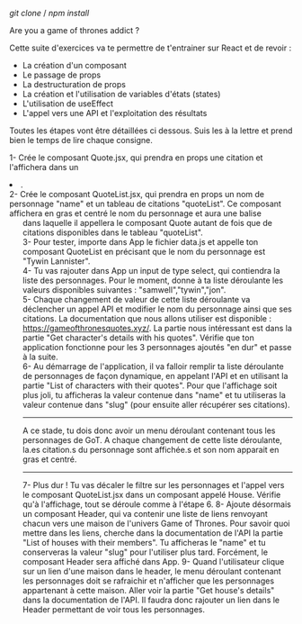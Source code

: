 *git clone* / *npm install*

Are you a game of thrones addict ?

Cette suite d'exercices va te permettre de t'entrainer sur React et de revoir :
- La création d'un composant
- Le passage de props
- La destructuration de props
- La création et l'utilisation de variables d'états (states)
- L'utilisation de useEffect
- L'appel vers une API et l'exploitation des résultats


Toutes les étapes vont être détaillées ci dessous. Suis les à la lettre et prend bien le temps de lire chaque consigne.

1- Crée le composant Quote.jsx, qui prendra en props une citation et l'affichera dans un <li>.<br/>
2- Crée le composant QuoteList.jsx, qui prendra en props un nom de personnage "name" et un tableau de citations "quoteList". Ce composant affichera en gras et centré le nom du personnage et aura une balise <ul> dans laquelle il appellera le composant Quote autant de fois que de citations disponibles dans le tableau "quoteList".<br/>
3- Pour tester, importe dans App le fichier data.js et appelle ton composant QuoteList en précisant que le nom du personnage est "Tywin Lannister".<br/>
4- Tu vas rajouter dans App un input de type select, qui contiendra la liste des personnages. Pour le moment, donne à ta liste déroulante les valeurs disponibles suivantes : "samwell","tywin","jon". <br/>
5- Chaque changement de valeur de cette liste déroulante va déclencher un appel API et modifier le nom du personnage ainsi que ses citations. La documentation que nous allons utiliser est disponible : https://gameofthronesquotes.xyz/. La partie nous intéressant est dans la partie "Get character's details with his quotes". Vérifie que ton application fonctionne pour les 3 personnages ajoutés "en dur" et passe à la suite. <br/>
6- Au démarrage de l'application, il va falloir remplir ta liste déroulante de personnages de façon dynamique, en appelant l'API et en utilisant la partie "List of characters with their quotes". Pour que l'affichage soit plus joli, tu afficheras la valeur contenue dans "name" et tu utiliseras la valeur contenue dans "slug" (pour ensuite aller récupérer ses citations).

****************************************************************************************
A ce stade, tu dois donc avoir un menu déroulant contenant tous les personnages de GoT.
A chaque changement de cette liste déroulante, la.es citation.s du personnage sont affichée.s
et son nom apparait en gras et centré.
****************************************************************************************


7- Plus dur ! Tu vas décaler le filtre sur les personnages et l'appel vers le composant QuoteList.jsx dans un composant appelé House. Vérifie qu'à l'affichage, tout se déroule comme à l'étape 6.
8- Ajoute désormais un composant Header, qui va contenir une liste de liens renvoyant chacun vers une maison de l'univers Game of Thrones. Pour savoir quoi mettre dans les liens, cherche dans la documentation de l'API la partie "List of houses with their members". Tu afficheras le "name" et tu conserveras la valeur "slug" pour l'utiliser plus tard. Forcément, le composant Header sera affiché dans App.
9- Quand l'utilisateur clique sur un lien d'une maison dans le header, le menu déroulant contenant les personnages doit se rafraichir et n'afficher que les personnages appartenant à cette maison. Aller voir la partie "Get house's details" dans la documentation de l'API. Il faudra donc rajouter un lien dans le Header permettant de voir tous les personnages.